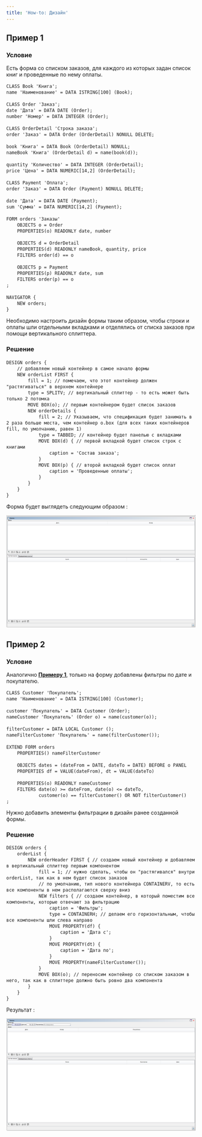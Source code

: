 ```yaml
---
title: 'How-to: Дизайн'
---
```


## Пример 1

### Условие

Есть форма со списком заказов, для каждого из которых задан список книг и проведенные по нему оплаты.

```lsf
CLASS Book 'Книга';
name 'Наименование' = DATA ISTRING[100] (Book);

CLASS Order 'Заказ';
date 'Дата' = DATA DATE (Order);
number 'Номер' = DATA INTEGER (Order);

CLASS OrderDetail 'Строка заказа';
order 'Заказ' = DATA Order (OrderDetail) NONULL DELETE;

book 'Книга' = DATA Book (OrderDetail) NONULL;
nameBook 'Книга' (OrderDetail d) = name(book(d));

quantity 'Количество' = DATA INTEGER (OrderDetail);
price 'Цена' = DATA NUMERIC[14,2] (OrderDetail);

CLASS Payment 'Оплата';
order 'Заказ' = DATA Order (Payment) NONULL DELETE;

date 'Дата' = DATA DATE (Payment);
sum 'Сумма' = DATA NUMERIC[14,2] (Payment);

FORM orders 'Заказы'
    OBJECTS o = Order
    PROPERTIES(o) READONLY date, number

    OBJECTS d = OrderDetail
    PROPERTIES(d) READONLY nameBook, quantity, price
    FILTERS order(d) == o

    OBJECTS p = Payment
    PROPERTIES(p) READONLY date, sum
    FILTERS order(p) == o
;

NAVIGATOR {
    NEW orders;
}
```

Необходимо настроить дизайн формы таким образом, чтобы строки и оплаты шли отдельными вкладками и отделялись от списка заказов при помощи вертикального сплиттера.

### Решение

```lsf
DESIGN orders {
    // добавляем новый контейнер в самое начало формы
    NEW orderList FIRST {
        fill = 1; // помечаем, что этот контейнер должен "растягиваться" в верхнем контейнере
        type = SPLITV; // вертикальный сплиттер - то есть может быть только 2 потомка
        MOVE BOX(o); // первым контейнером будет список заказов
        NEW orderDetails {
            fill = 2; // Указываем, что спецификация будет занимать в 2 раза больше места, чем контейнер o.box (для всех таких контейнеров fill, по умолчанию, равен 1)
            type = TABBED; // контейнер будет панелью с вкладками
            MOVE BOX(d) { // первой вкладкой будет список строк с книгами
                caption = 'Состав заказа';
            }
            MOVE BOX(p) { // второй вкладкой будет список оплат
                caption = 'Проведенные оплаты';
            }
        }
    }
}
```

Форма будет выглядеть следующим образом :

![](images/How-to_Design_ex1.png) 

## Пример 2

### Условие

Аналогично [**Примеру 1**](#пример-1), только на форму добавлены фильтры по дате и покупателю.

```lsf
CLASS Customer 'Покупатель';
name 'Наименование' = DATA ISTRING[100] (Customer);

customer 'Покупатель' = DATA Customer (Order);
nameCustomer 'Покупатель' (Order o) = name(customer(o));

filterCustomer = DATA LOCAL Customer ();
nameFilterCustomer 'Покупатель' = name(filterCustomer());

EXTEND FORM orders
    PROPERTIES() nameFilterCustomer

    OBJECTS dates = (dateFrom = DATE, dateTo = DATE) BEFORE o PANEL
    PROPERTIES df = VALUE(dateFrom), dt = VALUE(dateTo)

    PROPERTIES(o) READONLY nameCustomer
    FILTERS date(o) >= dateFrom, date(o) <= dateTo,
            customer(o) == filterCustomer() OR NOT filterCustomer()
;
```

Нужно добавить элементы фильтрации в дизайн ранее созданной формы.

### Решение

```lsf
DESIGN orders {
    orderList {
        NEW orderHeader FIRST { // создаем новый контейнер и добавляем в вертикальный сплиттер первым компонентом
            fill = 1; // нужно сделать, чтобы он "растягивался" внутри orderList, так как в нем будет список заказов
            // по умолчанию, тип нового контейнера CONTAINERV, то есть все компоненты в нем располагаются сверху вниз
            NEW filters { // создаем контейнер, в который поместим все компоненты, которые отвечают за фильтрацию
                caption = 'Фильтры';
                type = CONTAINERH; // делаем его горизонтальным, чтобы все компоненты шли слева направо
                MOVE PROPERTY(df) {
                    caption = 'Дата с';
                }
                MOVE PROPERTY(dt) {
                    caption = 'Дата по';
                }
                MOVE PROPERTY(nameFilterCustomer());
            }
            MOVE BOX(o); // переносим контейнер со списком заказом в него, так как в сплиттере должно быть ровно два компонента
        }
    }
}
```

Результат :

![](images/How-to_Design_ex2.png)
